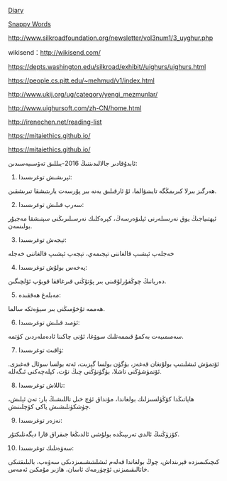 [Diary](https://icity.ly/)

[Snappy Words](http://www.snappywords.com/)

http://www.silkroadfoundation.org/newsletter/vol3num1/3_uyghur.php

wikisend：http://wikisend.com/

https://depts.washington.edu/silkroad/exhibit//uighurs/uighurs.html

https://people.cs.pitt.edu/~mehmud/v1/index.html

http://www.ukij.org/ug/category/yengi_mezmunlar/

http://www.uighursoft.com/zh-CN/home.html

http://irenechen.net/reading-list

https://mitaiethics.github.io/

https://mitaiethics.github.io/

ئابدۇقادىر جالالىدىننىڭ 2016-يىللىق تەۋسىيەسىدىن:

1. ئېرىشىش توغرىسىدا:

ھەرگىز بىرلا كىرىمڭگە تايىنىۋالما، ئۇ ئارقىلىق يەنە بىر پۇرسەت يارىتىشقا تىرىشقىن.

2. سەرپ قىلىش توغرىسىدا:

ئېھتىياجىڭ يوق نەرسىلەرنى ئېلىۋەرسەڭ، كېرەكلىك نەرسىلىرىڭنى سېتىشقا مەجبۇر بولىسەن.

3. تېجەش توغرىسىدا:

خەجلەپ ئېشىپ قالغاننى تېجىمەي، تېجەپ ئېشىپ قالغاننى خەجلە

4. پەخەس بولۇش توغرىسىدا:

دەريانىڭ چوڭقۇرلۇقىنى بىر پۇتۇڭنى قىرغاققا قويۇپ ئۆلچىگىن.

5. مەبلەغ ھەققىدە:

ھەممە تۇخۇمىڭنى بىر سېۋەتكە سالما.

6. ئۈمىد قىلىش توغرىسىدا:

سەمىمىيەت بەكمۇ قىممەتلىك سوۋغا، ئۇنى چاكىنا ئادەملەردىن كۈتمە.

7. ۋاقىت توغرىسىدا:

ئۆتمۈش ئىشلىتىپ بولۇنغان قەغەز، بۈگۈن بولسا گېزىت، ئەتە بولسا سوئال قەغىزى. ئۆتمۈشۈڭنى تاشلا، بۈگۈنۈڭنى چىڭ تۇت، كېلەچەكنى ئىگەللە.

8. تاللاش توغرىسىدا:

ھاياتىڭدا كۆڭۈلسىزلىك بولغاندا، مۇنداق ئۈچ خىل تاللىشىڭ بار: تەن ئېلىش، چۈشكۈنلىشىش ياكى كۈچلىنىش.

9. نەزەر توغرىسىدا:

كۆزۈڭنىڭ ئالدى تەرىپىڭدە بولۇشى ئالدىڭغا جىقراق قارا دېگەنلىكتۇر.

10. سەۋەنلىك توغرىسىدا:

كىچىكىمىزدە قېرىنداش، چوڭ بولغاندا قەلەم ئىشلىتىشىمىزدىكى سەۋەب، بالىلىقتىكى خاتالىقىمىزنى ئۆچۈرمەك ئاسان، ھازىر مۇمكىن ئەمەس.​​​​
